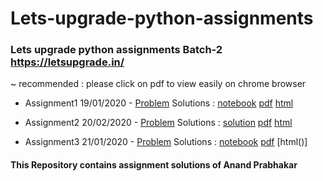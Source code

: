 # Lets-upgrade-python-assignments
### Lets upgrade python assignments Batch-2 https://letsupgrade.in/
~ recommended : please click on pdf to view easily on chrome browser
- Assignment1 19/01/2020 - [Problem](https://drive.google.com/drive/folders/1kHitXSTsvzcs3U2FC9lS_w-aquGRNkFL?usp=sharing)  Solutions : [notebook](https://github.com/anandprabhakar0507/Lets-upgrade-python-assignments/blob/main/Assignment%201%20solution.ipynb)  [pdf](https://github.com/anandprabhakar0507/Lets-upgrade-python-assignments/blob/main/Assignment%201%20solution.pdf)  [html](https://github.com/anandprabhakar0507/Lets-upgrade-python-assignments/blob/main/Assignment%201%20solution.html)  

- Assignment2 20/02/2020 - [Problem](https://drive.google.com/drive/folders/19O3NqnSiFZzQAIMGy2SeHFs7X74KMH-4)  Solutions : [solution](https://github.com/anandprabhakar0507/Lets-upgrade-python-assignments/blob/main/Assignment%202%20solution.ipynb)  [pdf](https://github.com/anandprabhakar0507/Lets-upgrade-python-assignments/blob/main/Assignment%202%20solution.pdf)  [html](https://github.com/anandprabhakar0507/Lets-upgrade-python-assignments/blob/main/Assignment%202%20solution.html)  

- Assignment3 21/01/2020 - [Problem](
https://drive.google.com/drive/folders/13vO_T3op_V0XctYWuqYlk4mcknHTrF2A)  Solutions : [notebook]() [pdf]() [html()]


#### This Repository contains assignment solutions of Anand Prabhakar 
